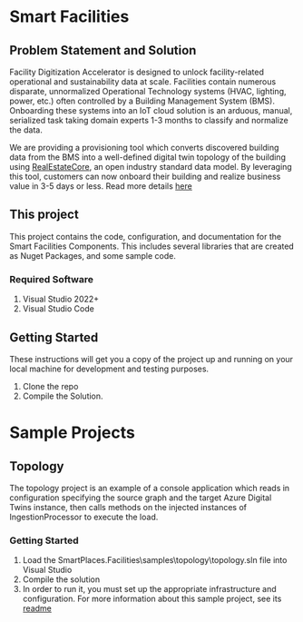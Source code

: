# Smart Facilities

## Problem Statement and Solution
Facility Digitization Accelerator is designed to unlock facility-related operational and sustainability data at scale. Facilities contain numerous disparate, unnormalized Operational Technology systems (HVAC, lighting, power, etc.) often controlled by a Building Management System (BMS). Onboarding these systems into an IoT cloud solution is an arduous, manual, serialized task taking domain experts 1-3 months to classify and normalize the data. 

We are providing a provisioning tool which converts discovered building data from the BMS into a well-defined digital twin topology of the building using [RealEstateCore](https://github.com/RealEstateCore/REC), an open industry standard data model. By leveraging this tool, customers can now onboard their building and realize business value in 3-5 days or less. Read more details [here](docs/Facility%20Digitization%20Accelerator%20Preview.docx)

## This project
This project contains the code, configuration, and documentation for the Smart Facilities Components. This includes several libraries that are created as Nuget Packages, and some sample code.

### Required Software

1. Visual Studio 2022+
2. Visual Studio Code

## Getting Started

These instructions will get you a copy of the project up and running on your local machine for development and testing purposes.

1. Clone the repo
3. Compile the Solution.

# Sample Projects

## Topology

The topology project is an example of a console application which reads in configuration specifying the source graph and the target Azure Digital Twins instance, then calls methods on the injected instances of IngestionProcessor to execute the load.

### Getting Started

1. Load the SmartPlaces.Facilities\samples\topology\topology.sln file into Visual Studio
2. Compile the solution
3. In order to run it, you must set up the appropriate infrastructure and configuration. For more information about this sample project, see its [readme](samples/Topology/src/README.md)